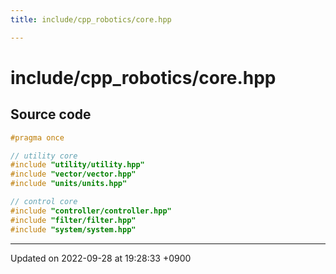 ```yaml
---
title: include/cpp_robotics/core.hpp

---
```


# include/cpp_robotics/core.hpp






## Source code

```cpp
#pragma once

// utility core
#include "utility/utility.hpp"
#include "vector/vector.hpp"
#include "units/units.hpp"

// control core
#include "controller/controller.hpp"
#include "filter/filter.hpp"
#include "system/system.hpp"
```


-------------------------------

Updated on 2022-09-28 at 19:28:33 +0900
